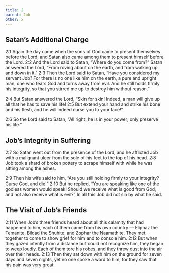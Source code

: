 ```yaml
---
title: 2
parent: Job
other: x
---
```



## Satan’s Additional Charge 

<a name="2:1">2:1</a> Again the day came when the sons of God came to present themselves before the Lord, and Satan also came among them to present himself before the Lord. <a name="2:2">2:2</a> And the Lord said to Satan, “Where do you come from?” Satan answered the Lord, “From roving about on the earth, and from walking up and down in it.” <a name="2:3">2:3</a> Then the Lord said to Satan, “Have you considered my servant Job? For there is no one like him on the earth, a pure and upright man, one who fears God and turns away from evil. And he still holds firmly his integrity, so that you stirred me up to destroy him without reason.”

<a name="2:4">2:4</a> But Satan answered the Lord, “Skin for skin! Indeed, a man will give up all that he has to save his life! <a name="2:5">2:5</a> But extend your hand and strike his bone and his flesh, and he will indeed curse you to your face!”

<a name="2:6">2:6</a> So the Lord said to Satan, “All right, he is in your power; only preserve his life.”

## Job’s Integrity in Suffering

<a name="2:7">2:7</a> So Satan went out from the presence of the Lord, and he afflicted Job with a malignant ulcer from the sole of his feet to the top of his head. <a name="2:8">2:8</a> Job took a shard of broken pottery to scrape himself with while he was sitting among the ashes.

<a name="2:9">2:9</a> Then his wife said to him, “Are you still holding firmly to your integrity? Curse God, and die!” <a name="2:10">2:10</a> But he replied, “You are speaking like one of the godless women would speak! Should we receive what is good from God, and not also receive what is evil?” In all this Job did not sin by what he said.

## The Visit of Job’s Friends

<a name="2:11">2:11</a> When Job’s three friends heard about all this calamity that had happened to him, each of them came from his own country — Eliphaz the Temanite, Bildad the Shuhite, and Zophar the Naamathite. They met together to come to show grief for him and to console him. <a name="2:12">2:12</a> But when they gazed intently from a distance but could not recognize him, they began to weep loudly. Each of them tore his robes, and they threw dust into the air over their heads. <a name="2:13">2:13</a> Then they sat down with him on the ground for seven days and seven nights, yet no one spoke a word to him, for they saw that his pain was very great.